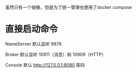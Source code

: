 虽然只有一个镜像，但是为了统一管理也使用了docker compose

# 直接启动命令

NameServer 默认监听 9876

Broker 默认监听 10911（消息）和 10909（HTTP）

Console 默认 http://127.0.0.1:8080
密码
```

```

